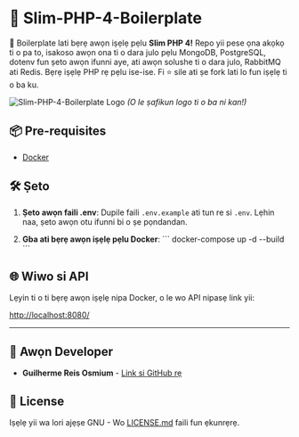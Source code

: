 # 🚀 Slim-PHP-4-Boilerplate

🚀 Boilerplate lati bẹrẹ awọn iṣẹlẹ pẹlu **Slim PHP 4!** Repo yii pese ọna akọkọ ti o pa to, isakoso awọn ona ti o dara julo pẹlu MongoDB, PostgreSQL, dotenv fun ṣeto awọn ifunni aye, ati awọn solushe ti o dara julo, RabbitMQ ati Redis. Bẹrẹ iṣẹlẹ PHP rẹ pẹlu ise-ise. Fi ⭐ sile ati ṣe fork lati lo fun iṣẹlẹ ti o ba ku.

![Slim-PHP-4-Boilerplate Logo](https://avatars.githubusercontent.com/u/18685227?v=4) 
*(O le ṣafikun logo ti o ba ni kan!)*

## 📦 Pre-requisites

- [Docker](https://www.docker.com/get-started)

## 🛠️ Ṣeto

1. **Ṣeto awọn faili .env**: Dupile faili `.env.example` ati tun re si `.env`. Lẹhin naa, ṣeto awọn otu ifunni bi o ṣe pọndandan.

2. **Gba ati bẹrẹ awọn iṣẹlẹ pẹlu Docker**:
\```
docker-compose up -d --build
\```

## 🌐 Wiwo si API

Lẹyin ti o ti bẹrẹ awọn iṣẹlẹ nipa Docker, o le wo API nipasẹ link yii:

[http://localhost:8080/](http://localhost:8080/)

---

## 🤖 Awọn Developer

- **Guilherme Reis Osmium** - [Link si GitHub rẹ](https://github.com/guilhermeosmium)

## 📄 License

Iṣẹlẹ yii wa lori ajẹṣe GNU - Wo [LICENSE.md](LICENSE.md) faili fun ẹkunrẹrẹ.
